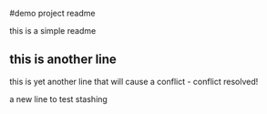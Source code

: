 #demo project readme

this is a simple readme

## this is another line

this is yet another line that will cause a conflict - conflict resolved!

a new line to test stashing